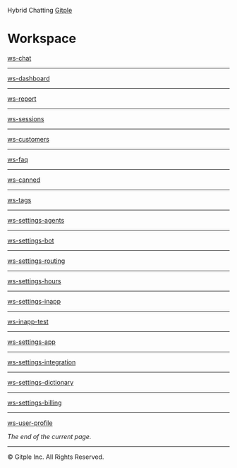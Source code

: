 Hybrid Chatting [Gitple](https://gitple.io/en)

# Workspace

[ws-chat](ws-chat.md ':include')

---

[ws-dashboard](ws-dashboard.md ':include')

---

[ws-report](ws-report.md ':include')

---

[ws-sessions](ws-sessions.md ':include')

---

[ws-customers](ws-customers.md ':include')

---

[ws-faq](ws-faq.md ':include')

---

[ws-canned](ws-canned.md ':include')

---

[ws-tags](ws-tags.md ':include')

---

[ws-settings-agents](ws-settings-agents.md ':include')

---

[ws-settings-bot](ws-settings-bot.md ':include')

---

[ws-settings-routing](ws-settings-routing.md ':include')

---

[ws-settings-hours](ws-settings-hours.md ':include')

---

[ws-settings-inapp](ws-settings-inapp.md ':include')

---

[ws-inapp-test](ws-inapp-test.md ':include')

---

[ws-settings-app](ws-settings-app.md ':include')

---

[ws-settings-integration](ws-settings-integration.md ':include')

---

[ws-settings-dictionary](ws-settings-dictionary.md ':include')

---

[ws-settings-billing](ws-settings-billing.md ':include')

---

[ws-user-profile](ws-user-profile.md ':include')

*The end of the current page.*

---

© Gitple Inc. All Rights Reserved.
